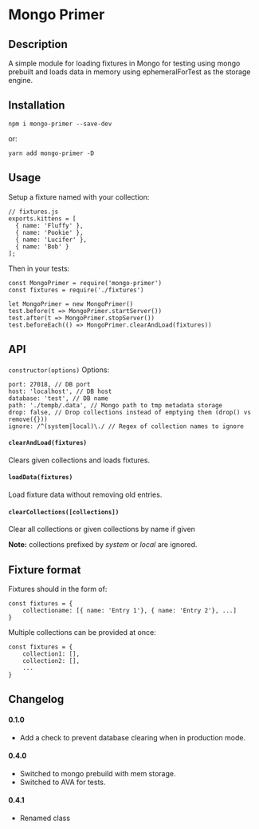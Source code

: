 # Mongo Primer

## Description
A simple module for loading fixtures in Mongo for testing using mongo prebuilt and loads data in memory using ephemeralForTest as the storage engine.


## Installation

    npm i mongo-primer --save-dev

or:

    yarn add mongo-primer -D

## Usage

Setup a fixture named with your collection:

    // fixtures.js
    exports.kittens = [
      { name: 'Fluffy' },
      { name: 'Pookie' },
      { name: 'Lucifer' },
      { name: 'Bob' }
    ];

Then in your tests:

    const MongoPrimer = require('mongo-primer')
    const fixtures = require('./fixtures')
         
    let MongoPrimer = new MongoPrimer()
    test.before(t => MongoPrimer.startServer())
    test.after(t => MongoPrimer.stopServer())
    test.beforeEach(() => MongoPrimer.clearAndLoad(fixtures))
 

## API

#### 
`constructor(options)`
Options:

    port: 27018, // DB port
    host: 'localhost', // DB host
    database: 'test', // DB name
    path: './tempb/.data', // Mongo path to tmp metadata storage
    drop: false, // Drop collections instead of emptying them (drop() vs remove({}))
    ignore: /^(system|local)\./ // Regex of collection names to ignore

#### `clearAndLoad(fixtures)`
Clears given collections and loads fixtures.

#### `loadData(fixtures)`
Load fixture data without removing old entries.

#### `clearCollections([collections])`
Clear all collections or given collections by name if given

**Note:** collections prefixed by _system_ or _local_ are ignored.

## Fixture format

Fixtures should in the form of:
    
    const fixtures = {
        collectioname: [{ name: 'Entry 1'}, { name: 'Entry 2'}, ...]
    }

Multiple collections can be provided at once:

    const fixtures = {
        collection1: [],
        collection2: [],
        ...
    }

## Changelog

#### 0.1.0
- Add a check to prevent database clearing when in production mode.

#### 0.4.0
- Switched to mongo prebuild with mem storage.
- Switched to AVA for tests.

#### 0.4.1
- Renamed class
